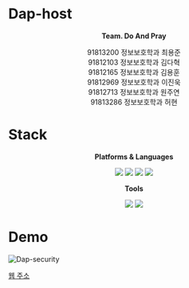 # Dap-host

**<div align="center"> Team. Do And Pray </div>**
<div align="center">91813200 정보보호학과 최용준</div>
<div align="center">91812103 정보보호학과 김다혁</div>
<div align="center">91812165 정보보호학과 김용훈</div>
<div align="center">91812969 정보보호학과 이진욱</div>
<div align="center">91812713 정보보호학과 원주연</div>
<div align="center">91813286 정보보호학과 허현</div>

# Stack
**<div align="center">Platforms & Languages</div>**
<div align="center">
<img src="https://img.shields.io/badge/HTML5-E34F26?style=flat&logo=HTML5&logoColor=white" />
<img src="https://img.shields.io/badge/CSS3-1572B6?style=flat&logo=CSS3&logoColor=white" />
<img src="https://img.shields.io/badge/Python-3776AB?.svg?style=flat&logo=Python&logoColor=white" />
<img src="https://img.shields.io/badge/JavaScript-F7DF1E?.svg?style=flat&logo=JavaScript&logoColor=white" />
</div>	

**<div align="center">Tools</div>**
<div align="center">
	<img src="https://img.shields.io/badge/visualstudiocode-007ACC?style=flat&logo=visualstudiocode&logoColor=white" />
	<img src="https://img.shields.io/badge/github-181717?style=flat&logo=Github&logoColor=white" />
</div>


# Demo
![Dap-security](https://github.com/JBUkim/Dap-host/assets/105593199/782d6038-220d-4218-94ac-17883966aed3)

[웹 주소](https://dydgnsrla.pythonanywhere.com/)

